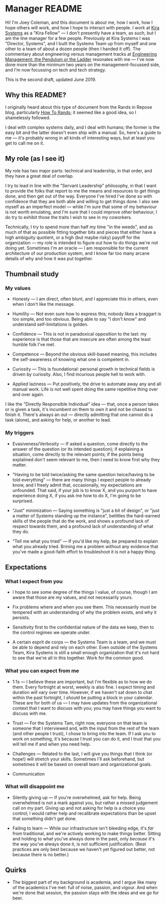 # Manager README

Hi!  I'm Joey Coleman, and this document is about me, how I work, how I hope others will work, and how I hope to interact with people.  I work at [Kira Systems](https://kirasystems.com/) as a "Kira Fellow" — I don't presently have a team, as such, but I am the line manager for a few people.  Previously at Kira Systems I was "Director, Systems", and I built the Systems Team up from myself and one other to a team of about a dozen people (then I handed it off).  The commentary about engineering versus management tracks at [Engineering Management: the Pendulum or the Ladder](https://charity.wtf/2019/01/04/engineering-management-the-pendulum-or-the-ladder/) resonates with me — I've now done more than the minimum two years on the management-focussed side, and I'm now focussing on tech and tech strategy.

This is the second draft, updated June 2019.


## Why this README?

I originally heard about this type of document from the Rands in Repose blog, particularly [How To Rands](https://randsinrepose.com/archives/how-to-rands/); it seemed like a good idea, so I shamelessly followed.

I deal with complex systems daily, and I deal with humans; the former is the easy bit and the latter doesn't even ship with a manual.  So, here's a guide to me — it's probably wrong in all kinds of interesting ways, but at least you get to call me on it.


## My role (as I see it)

My role has two major parts: technical and leadership, in that order, and they have a great deal of overlap.

I try to lead in line with the "Servant Leadership" philosophy, in that I want to provide the folks that report to me the means and resources to get things done, and then get out of the way.  Everyone I've hired I've done so with confidence that they are both able and willing to get things done.  I also see myself as an imperfect model — while I'm sure that some of my behaviour is not worth emulating, and I'm sure that I could improve other behaviour, I do try to exhibit those the traits I wish to see in my coworkers.

Technically, I try to spend more than half my time "in the weeds", and as much of that as possible fitting together bits and pieces that either have a high ambiguity quotient, or a high (but maybe risky) payoff for the organization — my role is intended to figure out how to do things we're not doing yet.  Sometimes I'm an oracle — I am responsible for the current architecture of our production system, and I know far too many arcane details of why and how it was put together.


## Thumbnail study

### My values

* Honesty — I am direct, often blunt, and I appreciate this in others, even when I don't like the message.

* Humility — Not even sure how to express this; nobody likes a braggart is too simple, and too obvious.  Being able to say "I don't know" and understand self-limitations is golden.

* Confidence — This is not in paradoxical opposition to the last: my experience is that those that are insecure are often among the least humble folk I've met.

* Competence — Beyond the obvious skill-based meaning, this includes the self-awareness of knowing what one is competent in.

* Curiosity — This is foundational: personal growth in technical fields is driven by curiosity.  Also, I find incurious people hell to work with.

* Applied laziness — Put positively, the drive to automate away any and all manual work.  Life is not well spent doing the same repetitive thing over and over again.

I like the "Directly Responsible Individual" idea — that, once a person takes or is given a task, it's incumbent on them to own it and not be chased to finish it.  There's always an out — directly admitting that one cannot do a task (alone), and asking for help, or another to lead.

### My triggers

* Evasiveness/Verbosity — If asked a question, come directly to the answer of the question (or its intended question); if explaining a situation, come directly to the relevant points; if the points being explalined don't seem relevant to me, then I need to know first why they matter.

* "Having to be told twice/asking the same question twice/having to be told everything" — there are many things I expect people to already know, and I freely admit that, occasionally, my expectations are unfounded.  That said, if your job is to know X, and you purport to have experience doing X, if you ask me how to do X, I'm going to be surprised.

* "Just" minimization — Saying something is "just a bit of design", or "just a matter of Systems standing up the instance", belittles the hard-earned skills of the people that do the work, and shows a profound lack of respect towards them, and a profound lack of understanding of what they do.

* "Tell me what you tried" — If you'd like my help, be prepared to explain what you already tried.  Brining me a problem without any evidence that you've made a good-faith effort to troubleshoot it is not a happy thing.


## Expectations

### What I expect from you

* I hope to see some degree of the things I value, of course, though I am aware that those are my values, and not necessarily yours.

* Fix problems where and when you see them.  This necessarily must be tempered with an understanding of why the problem exists, and why it persists.

* Sensitivity first to the confidential nature of the data we keep, then to the control regimes we operate under.

* A certain esprit de corps — the Systems Team is a team, and we must be able to depend and rely on each other.  Even outside of the Systems Team, Kira Systems is still a small enough organization that it's not hard to see that we're all in this together.  Work for the common good.


### What you can expect from me

* 1:1s — I believe these are important, but I'm flexible as to how we do them.  Every fortnight at worst, weekly is also fine.  I expect timing and duration will vary over time.  However, if we haven't sat down to chat within the past fortnight, I _should_ be putting a block in your calendar.  These are for both of us — I may have updates from the organizational context that I want to discuss with you; you may have things you want to discuss with me.

* Trust — For the Systems Tam, right now, everyone on that team is someone that I interviewed and, with the input from the rest of the team (and other people I trust), I chose to bring into the team.  If I ask you to work on something, it's because I trust you can do it, and I trust that you will tell me if and when you need help.

* Challenges — Related to the last, I will give you things that I think (or hope!) will stretch your skills.  Sometimes I'll ask beforehand, but sometimes it will be based on overall team and organizational goals.

* Communication


### What will disappoint me

* Silently giving up — If you're overwhelmed, ask for help.  Being overwhelmed is not a mark against you, but rather a missed judgement call on my part.  Giving up and not asking for help is a choice you control; I would rather help and recalibrate expectations than be upset that something didn't get done.

* Failing to learn — While our infrastructure isn't bleeding edge, it's _far_ from traditional, and we're actively working to make things better.  Sitting and holding to what you've always done in the past, only _because_ it's the way you've always done it, is not sufficient justification.  (Best practices are only best because we haven't yet figured out better, not because there is no better.)


## Quirks

* The biggest part of my background is academia, and I argue like many of the academics I've met: full of noise, passion, and vigour.  And when we're done that session, the passion stays with the ideas and we go for beer.

